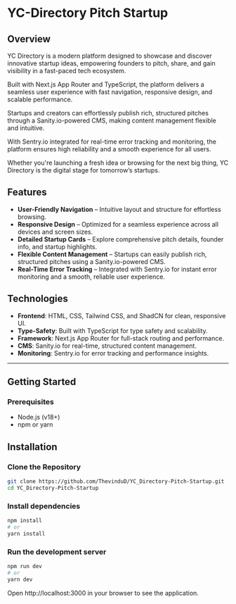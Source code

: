 # YC-Directory Pitch Startup

## Overview

YC Directory is a modern platform designed to showcase and discover innovative startup ideas, empowering founders to pitch, share, and gain visibility in a fast-paced tech ecosystem.

Built with Next.js App Router and TypeScript, the platform delivers a seamless user experience with fast navigation, responsive design, and scalable performance.

Startups and creators can effortlessly publish rich, structured pitches through a Sanity.io-powered CMS, making content management flexible and intuitive.

With Sentry.io integrated for real-time error tracking and monitoring, the platform ensures high reliability and a smooth experience for all users.

Whether you're launching a fresh idea or browsing for the next big thing, YC Directory is the digital stage for tomorrow’s startups.

## Features 

- **User-Friendly Navigation** – Intuitive layout and structure for effortless browsing.
- **Responsive Design** – Optimized for a seamless experience across all devices and screen sizes.
- **Detailed Startup Cards** – Explore comprehensive pitch details, founder info, and startup highlights.
- **Flexible Content Management** – Startups can easily publish rich, structured pitches using a Sanity.io-powered CMS.
- **Real-Time Error Tracking** – Integrated with Sentry.io for instant error monitoring and a smooth, reliable user experience.

## Technologies 

- **Frontend**: HTML, CSS, Tailwind CSS, and ShadCN for clean, responsive UI.
- **Type-Safety**: Built with TypeScript for type safety and scalability.
- **Framework**: Next.js App Router for full-stack routing and performance.
- **CMS**: Sanity.io for real-time, structured content management.
- **Monitoring**: Sentry.io for error tracking and performance insights.

---

## Getting Started
### Prerequisites

- Node.js (v18+)
- npm or yarn

## Installation
### Clone the Repository
```bash
git clone https://github.com/ThevinduD/YC_Directory-Pitch-Startup.git
cd YC_Directory-Pitch-Startup
```

### Install dependencies
```bash
npm install
# or
yarn install
```

### Run the development server
```bash
npm run dev
# or
yarn dev
```

Open http://localhost:3000 in your browser to see the application.
